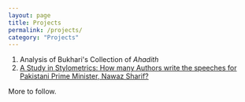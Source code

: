 ```yaml
---
layout: page
title: Projects
permalink: /projects/
category: "Projects"
---
```

  
    
      
      
1. Analysis of Bukhari's Collection of _Ahadith_
2. [A Study in Stylometrics: How many Authors write the speeches for Pakistani Prime Minister, Nawaz Sharif?](http://aliarsalankazmi.github.io/blog_DA/posts/r/2016/11/18/authorial_analysis_pm.html)

More to follow.
